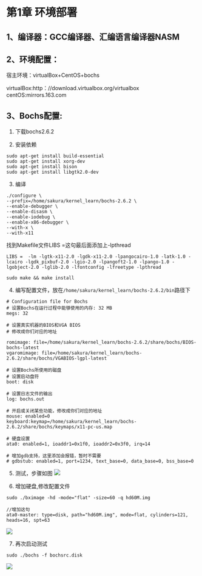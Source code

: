 # 第1章 环境部署

## 1、编译器：GCC编译器、汇编语言编译器NASM

## 2、环境配置：

宿主环境：virtualBox+CentOS+bochs

virtualBox:http：//download.virtualbox.org/virtualbox
centOS:mirrors.163.com 

## 3、Bochs配置:

1. 下载bochs2.6.2

2. 安装依赖

```
sudo apt-get install build-essential
sudo apt-get install xorg-dev
sudo apt-get install bison
sudo apt-get install libgtk2.0-dev
```

3. 编译

```
./configure \
--prefix=/home/sakura/kernel_learn/bochs-2.6.2 \
--enable-debugger \
--enable-disasm \
--enable-iodebug \
--enable-x86-debugger \
--with-x \
--with-x11
```

找到Makefile文件LIBS =这句最后面添加上-lpthread

```
LIBS =  -lm -lgtk-x11-2.0 -lgdk-x11-2.0 -lpangocairo-1.0 -latk-1.0 -lcairo -lgdk_pixbuf-2.0 -lgio-2.0 -lpangoft2-1.0 -lpango-1.0 -lgobject-2.0 -lglib-2.0 -lfontconfig -lfreetype -lpthread
```

```
sudo make && make install
```

4. 编写配置文件，放在`/home/sakura/kernel_learn/bochs-2.6.2/bin`路径下

```
# Configuration file for Bochs
# 设置Bochs在运行过程中能够使用的内存: 32 MB
megs: 32

# 设置真实机器的BIOS和VGA BIOS
# 修改成你们对应的地址

romimage: file=/home/sakura/kernel_learn/bochs-2.6.2/share/bochs/BIOS-bochs-latest
vgaromimage: file=/home/sakura/kernel_learn/bochs-2.6.2/share/bochs/VGABIOS-lgpl-latest

# 设置Bochs所使用的磁盘
# 设置启动盘符
boot: disk

# 设置日志文件的输出
log: bochs.out

# 开启或关闭某些功能，修改成你们对应的地址
mouse: enabled=0
keyboard:keymap=/home/sakura/kernel_learn/bochs-2.6.2/share/bochs/keymaps/x11-pc-us.map

# 硬盘设置
ata0: enabled=1, ioaddr1=0x1f0, ioaddr2=0x3f0, irq=14

# 增加gdb支持，这里添加会报错，暂时不需要
# gdbstub: enabled=1, port=1234, text_base=0, data_base=0, bss_base=0
```

5. 测试，步骤如图
   ![](https://sakura-1252236262.cos.ap-beijing.myqcloud.com/2020-09-15-015421.png)

6. 增加硬盘,修改配置文件

```
sudo ./bximage -hd -mode="flat" -size=60 -q hd60M.img
```

```
//增加这句
ata0-master: type=disk, path="hd60M.img", mode=flat, cylinders=121, heads=16, spt=63
```

![](https://sakura-1252236262.cos.ap-beijing.myqcloud.com/2020-09-15-015533.png)

7. 再次启动测试

```
sudo ./bochs -f bochsrc.disk
```

![](https://sakura-1252236262.cos.ap-beijing.myqcloud.com/2020-09-15-020039.png)